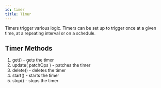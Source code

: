 ```yaml
---
id: timer
title: Timer
---
```


Timers trigger various logic. Timers can be set up to trigger once at a given time, at a repeating interval or on a schedule.

## Timer Methods

1. get() - gets the timer
2. update( patchOps ) - patches the timer
3. delete() - deletes the timer
4. start() - starts the timer
5. stop() - stops the timer
